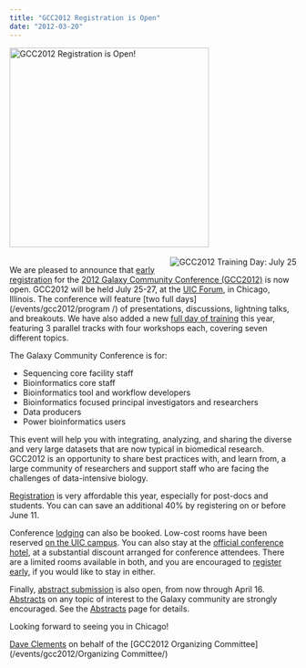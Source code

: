 ```yaml
---
title: "GCC2012 Registration is Open"
date: "2012-03-20"
---
```

<div class='right'><a href='/events/gcc2012/register/'><img src="/src/images/galaxy-logos/GCC2012LogoWide400.png" alt="GCC2012 Registration is Open!" width="350" /></a><br /><br /><a href='/events/gcc2012/training-day/'><img src="/src/images/galaxy-logos/GCC2012TrainingDayLogo.png" alt="GCC2012 Training Day: July 25" align="right" /></a></div>

We are pleased to announce that [early registration](/events/gcc2012/register/) for the [2012 Galaxy Community Conference (GCC2012)](/events/gcc2012/) is now open.  GCC2012 will be held July 25-27, at the [UIC Forum](http://www.uic.edu/depts/uicforum/), in Chicago, Illinois.  The conference will feature [two full days](/events/gcc2012/program /) of presentations, discussions, lightning talks, and breakouts.  We have also added a new [full day of training](/events/gcc2012/training-day/) this year, featuring 3 parallel tracks with four workshops each, covering seven different topics.

The Galaxy Community Conference is for:
* Sequencing core facility staff
* Bioinformatics core staff
* Bioinformatics tool and workflow developers
* Bioinformatics focused principal investigators and researchers
* Data producers
* Power bioinformatics users 

This event will help you with integrating, analyzing, and sharing the diverse and very large datasets that are now typical in biomedical research.  GCC2012 is an opportunity to share best practices with, and learn from, a large community of researchers and support staff who are facing the challenges of data-intensive biology. 

[Registration](/events/gcc2012/register/) is very affordable this year, especially for post-docs and students. You can can save an additional 40% by registering on or before June 11.  

Conference [lodging](/events/gcc2012/logistics/#lodging) can also be booked.  Low-cost rooms have been reserved [on the UIC campus](/events/gcc2012/logistics/#james-stuckel-towers).  You can also stay at the [official conference hotel](/events/gcc2012/logistics/#crowne-plaza-chicago-metro-downtown), at a substantial discount arranged for conference attendees.  There are a limited rooms available in both, and you are encouraged to [register early](/events/gcc2012/register/), if you would like to stay in either.

Finally, [abstract submission](/events/gcc2012/abstracts/) is also open, from now through April 16.  [Abstracts](/events/gcc2012/abstracts/) on any topic of interest to the Galaxy community are strongly encouraged.  See the [Abstracts](/events/gcc2012/abstracts/) page for details.

Looking forward to seeing you in Chicago!

[Dave Clements](/people/dave-clements/) on behalf of the [GCC2012 Organizing Committee](/events/gcc2012/Organizing Committee/)
